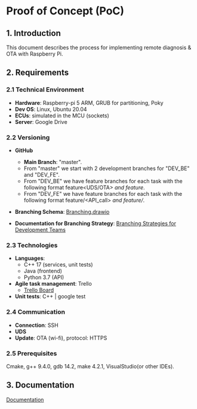 # Proof of Concept (PoC)

## 1. Introduction

This document describes the process for implementing remote diagnosis & OTA with Raspberry Pi.

## 2. Requirements

### 2.1 Technical Environment

- **Hardware**: Raspberry-pi 5 ARM, GRUB for partitioning, Poky
- **Dev OS**: Linux, Ubuntu 20.04
- **ECUs**: simulated in the MCU (sockets)
- **Server**: Google Drive

### 2.2 Versioning

- **GitHub**
  - **Main Branch**: "master".
  - From "master" we start with 2 development branches for "DEV_BE" and "DEV_FE".
  - From "DEV_BE" we have feature branches for each task with the following format feature<UDS/OTA>_<task1> and feature<UTEST>_<task1>.
  - From "DEV_FE" we have feature branches for each task with the following format feature/<API_call>_<task1> and feature/<TEST>_<task1>.

- **Branching Schema**: [Branching.drawio](Branching.drawio)
- **Documentation for Branching Strategy**: [Branching Strategies for Development Teams](https://connect2grp.medium.com/branching-strategies-for-the-development-teams-95cafd7806c4)

### 2.3 Technologies

- **Languages**:
  - C++ 17 (services, unit tests)
  - Java (frontend)
  - Python 3.7 (API)
- **Agile task management**: Trello
  - [Trello Board](https://trello.com/b/zgVJUP5l/poc)
- **Unit tests**: C++ | google test

### 2.4 Communication

- **Connection**: SSH
- **UDS**
- **Update**: OTA (wi-fi), protocol: HTTPS

### 2.5 Prerequisites

Cmake, g++ 9.4.0, gdb 14.2, make 4.2.1, VisualStudio(or other IDEs).

## 3. Documentation

[Documentation](https://drive.google.com/drive/folders/1L6onHStktkrQ_jpqi3EpsY5z0OOdmlnY)